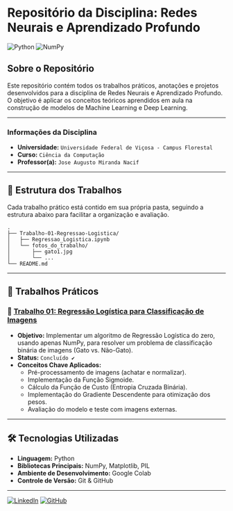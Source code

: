 # Repositório da Disciplina: Redes Neurais e Aprendizado Profundo

![Python](https://img.shields.io/badge/Python-3776AB?style=flat-square&logo=python&logoColor=white)
![NumPy](https://img.shields.io/badge/NumPy-013243?style=flat-square&logo=numpy&logoColor=white)

## Sobre o Repositório

Este repositório contém todos os trabalhos práticos, anotações e projetos desenvolvidos para a disciplina de Redes Neurais e Aprendizado Profundo. O objetivo é aplicar os conceitos teóricos aprendidos em aula na construção de modelos de Machine Learning e Deep Learning.

---

### Informações da Disciplina

* **Universidade:** `Universidade Federal de Viçosa - Campus Florestal`
* **Curso:** `Ciência da Computação`
* **Professor(a):** `Jose Augusto Miranda Nacif`

---

## 📂 Estrutura dos Trabalhos

Cada trabalho prático está contido em sua própria pasta, seguindo a estrutura abaixo para facilitar a organização e avaliação.

```
.
├── Trabalho-01-Regressao-Logistica/
│   ├── Regressao_Logistica.ipynb
│   └── fotos_do_trabalho/
│       ├── gato1.jpg
│       └── ...
└── README.md
```

---

## 🚀 Trabalhos Práticos

### 📄 [Trabalho 01: Regressão Logística para Classificação de Imagens](./Trabalho-01-Regressao-Logistica/)

* **Objetivo:** Implementar um algoritmo de Regressão Logística do zero, usando apenas NumPy, para resolver um problema de classificação binária de imagens (Gato vs. Não-Gato).
* **Status:** `Concluído ✔️`
* **Conceitos Chave Aplicados:**
    * Pré-processamento de imagens (achatar e normalizar).
    * Implementação da Função Sigmoide.
    * Cálculo da Função de Custo (Entropia Cruzada Binária).
    * Implementação do Gradiente Descendente para otimização dos pesos.
    * Avaliação do modelo e teste com imagens externas.

---

## 🛠️ Tecnologias Utilizadas

* **Linguagem:** Python
* **Bibliotecas Principais:** NumPy, Matplotlib, PIL
* **Ambiente de Desenvolvimento:** Google Colab
* **Controle de Versão:** Git & GitHub

---

[![LinkedIn](https://img.shields.io/badge/LinkedIn-0077B5?style=for-the-badge&logo=linkedin&logoColor=white)](`https://www.linkedin.com/in/henrique-alves-5237862ab/`)
[![GitHub](https://img.shields.io/badge/GitHub-181717?style=for-the-badge&logo=github&logoColor=white)](`https://github.com/alveshenriique`)
